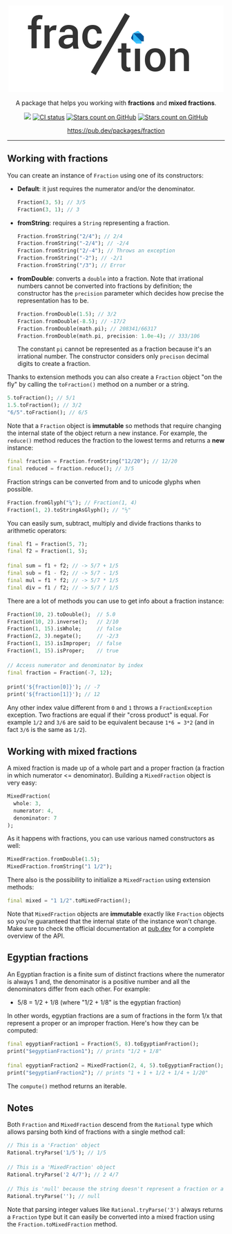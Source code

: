 <p align="center"><img src="https://raw.githubusercontent.com/albertodev01/fraction/master/assets/package_logo.png" alt="fraction package logo" /></p>
<p align="center">A package that helps you working with <b>fractions</b> and <b>mixed fractions</b>.</p>
<p align="center">
    <a href="https://codecov.io/gh/albertodev01/fraction"><img src="https://codecov.io/gh/albertodev01/fraction/branch/master/graph/badge.svg?token=YKA1ZYUROR"/></a>
    <a href="https://github.com/albertodev01/fraction/actions"><img src="https://github.com/albertodev01/fraction/workflows/fractions_ci/badge.svg" alt="CI status" /></a>
    <a href=""><img src="https://img.shields.io/github/stars/albertodev01/fraction.svg?style=flat&logo=github&colorB=blue&label=stars" alt="Stars count on GitHub" /></a>
    <a href="https://pub.dev/packages/fraction"><img src="https://img.shields.io/pub/v/fraction.svg?style=flat&logo=github&colorB=blue" alt="Stars count on GitHub" /></a>
</p>
<p align="center"><a href="https://pub.dev/packages/fraction">https://pub.dev/packages/fraction</a></p>

---

## Working with fractions

You can create an instance of `Fraction` using one of its constructors:

 - **Default**: it just requires the numerator and/or the denominator.

   ```dart
   Fraction(3, 5); // 3/5
   Fraction(3, 1); // 3
   ```

 - **fromString**: requires a `String` representing a fraction.

   ```dart
   Fraction.fromString("2/4"); // 2/4
   Fraction.fromString("-2/4"); // -2/4
   Fraction.fromString("2/-4"); // Throws an exception
   Fraction.fromString("-2"); // -2/1
   Fraction.fromString("/3"); // Error
   ```

 - **fromDouble**: converts a `double` into a fraction. Note that irrational numbers cannot be converted into fractions by definition; the constructor has the `precision` parameter which decides how precise the representation has to be.

   ```dart
   Fraction.fromDouble(1.5); // 3/2
   Fraction.fromDouble(-8.5); // -17/2
   Fraction.fromDouble(math.pi); // 208341/66317
   Fraction.fromDouble(math.pi, precision: 1.0e-4); // 333/106
   ```

   The constant `pi` cannot be represented as a fraction because it's an irrational number. The constructor considers only `precison` decimal digits to create a fraction.

Thanks to extension methods you can also create a `Fraction` object "on the fly" by calling the `toFraction()` method on a number or a string.

```dart
5.toFraction(); // 5/1
1.5.toFraction(); // 3/2
"6/5".toFraction(); // 6/5
```

Note that a `Fraction` object is **immutable** so methods that require changing the internal state of the object return a new instance. For example, the `reduce()` method reduces the fraction to the lowest terms and returns a **new** instance:

```dart
final fraction = Fraction.fromString("12/20"); // 12/20
final reduced = fraction.reduce(); // 3/5
```

Fraction strings can be converted from and to unicode glyphs when possible.

```dart
Fraction.fromGlyph("¼"); // Fraction(1, 4)
Fraction(1, 2).toStringAsGlyph(); // "½"
```

You can easily sum, subtract, multiply and divide fractions thanks to arithmetic operators:

```dart
final f1 = Fraction(5, 7);
final f2 = Fraction(1, 5);

final sum = f1 + f2; // -> 5/7 + 1/5
final sub = f1 - f2; // -> 5/7 - 1/5
final mul = f1 * f2; // -> 5/7 * 1/5
final div = f1 / f2; // -> 5/7 / 1/5
```

There are a lot of methods you can use to get info about a fraction instance:

```dart
Fraction(10, 2).toDouble();  // 5.0
Fraction(10, 2).inverse();   // 2/10
Fraction(1, 15).isWhole;     // false
Fraction(2, 3).negate();     // -2/3
Fraction(1, 15).isImproper;  // false
Fraction(1, 15).isProper;    // true

// Access numerator and denominator by index
final fraction = Fraction(-7, 12);

print('${fraction[0]}'); // -7
print('${fraction[1]}'); // 12
```

Any other index value different from `0` and `1` throws a `FractionException` exception. Two fractions are equal if their "cross product" is equal. For example `1/2` and `3/6` are said to be equivalent because `1*6 = 3*2` (and in fact `3/6` is the same as `1/2`).

## Working with mixed fractions

A mixed fraction is made up of a whole part and a proper fraction (a fraction in which numerator <= denominator). Building a `MixedFraction` object is very easy:

```dart
MixedFraction(
  whole: 3, 
  numerator: 4, 
  denominator: 7
);
```

As it happens with fractions, you can use various named constructors as well:

```dart
MixedFraction.fromDouble(1.5);
MixedFraction.fromString("1 1/2");
```

There also is the possibility to initialize a `MixedFraction` using extension methods:

```dart
final mixed = "1 1/2".toMixedFraction();
```

Note that `MixedFraction` objects are **immutable** exactly like `Fraction` objects so you're guaranteed that the internal state of the instance won't change. Make sure to check the official documentation at [pub.dev](https://pub.dev/documentation/fraction/latest/fraction/MixedFraction-class.html) for a complete overview of the API.

## Egyptian fractions

An Egyptian fraction is a finite sum of distinct fractions where the numerator is always 1 and, the denominator is a positive number and all the denominators differ from each other. For example:

  - 5/8 = 1/2 + 1/8 (where "1/2 + 1/8" is the egyptian fraction)

In other words, egyptian fractions are a sum of fractions in the form 1/x that represent a proper or an improper fraction. Here's how they can be computed:

```dart
final egyptianFraction1 = Fraction(5, 8).toEgyptianFraction();
print("$egyptianFraction1"); // prints "1/2 + 1/8"

final egyptianFraction2 = MixedFraction(2, 4, 5).toEgyptianFraction();
print("$egyptianFraction2"); // prints "1 + 1 + 1/2 + 1/4 + 1/20"
```

The `compute()` method returns an iterable.

## Notes

Both `Fraction` and `MixedFraction` descend from the `Rational` type which allows parsing both kind
of fractions with a single method call:

```dart
// This is a 'Fraction' object
Rational.tryParse('1/5'); // 1/5

// This is a 'MixedFraction' object
Rational.tryParse('2 4/7'); // 2 4/7

// This is 'null' because the string doesn't represent a fraction or a mixed fraction
Rational.tryParse(''); // null
```

Note that parsing integer values like `Rational.tryParse('3')` always returns a `Fraction` type but
it can easily be converted into a mixed fraction using the `Fraction.toMixedFraction` method.
